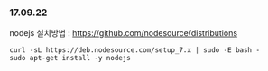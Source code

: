 ### 17.09.22
nodejs 설치방법 : https://github.com/nodesource/distributions
```
curl -sL https://deb.nodesource.com/setup_7.x | sudo -E bash -
sudo apt-get install -y nodejs
```


